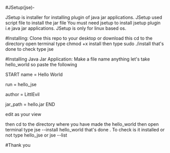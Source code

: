 #JSetup(jse)-


JSetup is installer for installing plugin of java jar applications. JSetup used script file to install the jar file
You must need jsetup to install jsetup plugin i.e java jar applications. JSetup is only for linux based os.

#Installing:
Clone this repo to your desktop or download this
cd to the directory
open terminal type chmod +x install
then type sudo ./install
that's done to check type jse

#Installing Java Jar Application:
Make a file name anything let's take hello_world
so paste the following 

START
name = Hello World

run = hello_jse

author = LittlEvil

jar_path = hello.jar
END

edit as your view

then cd to the directory where you have made the hello_world
then open terminal type jse --install hello_world
that's done . To check is it installed or not
type hello_jse or jse --list

#Thank you
